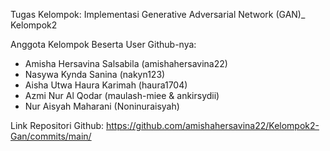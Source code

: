 Tugas Kelompok: Implementasi Generative Adversarial Network (GAN)_ Kelompok2

Anggota Kelompok Beserta User Github-nya:
- Amisha Hersavina Salsabila (amishahersavina22)
- Nasywa Kynda Sanina (nakyn123)
- Aisha Utwa Haura Karimah (haura1704)
- Azmi Nur Al Qodar (maulash-miee & ankirsydii) 
- Nur Aisyah Maharani (Noninuraisyah)

Link Repositori Github: https://github.com/amishahersavina22/Kelompok2-Gan/commits/main/